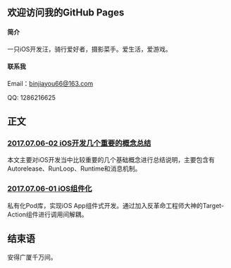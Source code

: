 ## 欢迎访问我的GitHub Pages

#### 简介

一只iOS开发汪，骑行爱好者，摄影菜手。爱生活，爱游戏。

#### 联系我

Email：binjiayou66@163.com

QQ: 1286216625



## 正文

### [2017.07.06-02 iOS开发几个重要的概念总结](iOS/AutoreleasRuntimeRunloopMessage.md)

本文主要对iOS开发当中比较重要的几个基础概念进行总结说明，主要包含有Autorelease、RunLoop、Runtime和消息机制。

### [2017.07.06-01 iOS组件化](iOS/Modulization.md)

私有化Pod库，实现iOS App组件式开发。通过加入反革命工程师大神的Target-Action组件进行调用间解耦。



## 结束语

安得广厦千万间。

